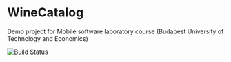 # WineCatalog
Demo project for Mobile software laboratory course (Budapest University of Technology and Economics)

[![Build Status](https://travis-ci.org/raimy29/WineCatalog.svg?branch=master)](https://travis-ci.org/raimy29/WineCatalog)
